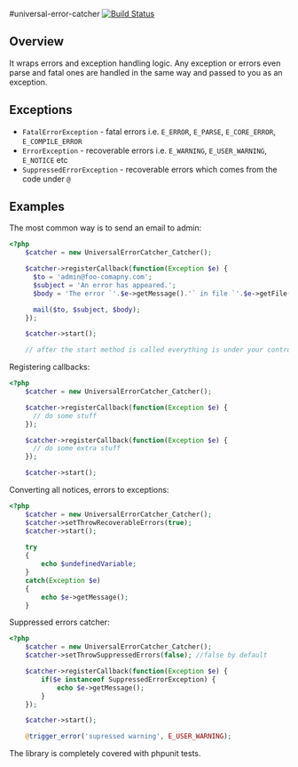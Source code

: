 #universal-error-catcher [![Build Status](https://secure.travis-ci.org/formapro/UniversalErrorCatcher.png?branch=master)](http://travis-ci.org/formapro/UniversalErrorCatcher)

## Overview

It wraps errors and exception handling logic. Any exception or errors even parse and fatal ones are handled in the same way and passed to you as an exception.

## Exceptions
* `FatalErrorException` - fatal errors i.e. `E_ERROR`, `E_PARSE`, `E_CORE_ERROR`, `E_COMPILE_ERROR`
* `ErrorException` - recoverable errors i.e. `E_WARNING`, `E_USER_WARNING`, `E_NOTICE` etc
* `SuppressedErrorException` - recoverable errors which comes from the code under `@`

## Examples

The most common way is to send an email to admin:

```php
<?php
    $catcher = new UniversalErrorCatcher_Catcher();

    $catcher->registerCallback(function(Exception $e) {
      $to = 'admin@foo-comapny.com';
      $subject = 'An error has appeared.';
      $body = 'The error `'.$e->getMessage().'` in file `'.$e->getFile().'` on line `'.$e->getLine().'`';

      mail($to, $subject, $body);
    });

    $catcher->start();

    // after the start method is called everything is under your control.
```

Registering callbacks:

```php
<?php
    $catcher = new UniversalErrorCatcher_Catcher();

    $catcher->registerCallback(function(Exception $e) {
      // do some stuff
    });

    $catcher->registerCallback(function(Exception $e) {
      // do some extra stuff
    });

    $catcher->start();
```

Converting all notices, errors to exceptions:

```php
<?php
    $catcher = new UniversalErrorCatcher_Catcher();
    $catcher->setThrowRecoverableErrors(true);
    $catcher->start();
    
    try
    {
        echo $undefinedVariable;
    }
    catch(Exception $e)
    {
        echo $e->getMessage();
    }
```

Suppressed errors catcher:

```php
<?php
    $catcher = new UniversalErrorCatcher_Catcher();
    $catcher->setThrowSuppressedErrors(false); //false by default

    $catcher->registerCallback(function(Exception $e) {
        if($e instanceof SuppressedErrorException) {
            echo $e->getMessage();
        }
    });

    $catcher->start();

    @trigger_error('supressed warning', E_USER_WARNING);
```

The library is completely covered with phpunit tests.